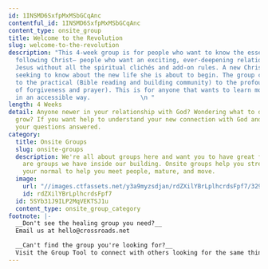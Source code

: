 ```yaml
---
id: 1INSMD6SxfpMxMSbGCqAnc
contentful_id: 1INSMD6SxfpMxMSbGCqAnc
content_type: onsite_group
title: Welcome to the Revolution
slug: welcome-to-the-revolution
description: "This 4-week group is for people who want to know the essentials of the
  following Christ— people who want an exciting, ever-deepening relationship with
  Jesus without all the spiritual clichés and add-on rules. A new Christ-follower
  seeking to know about the new life she is about to begin. The group covers the basics
  to the practical (Bible reading and building community) to the profound (concepts
  of forgiveness and prayer). This is for anyone that wants to learn more about God
  in an accessible way.              \n "
length: 4 Weeks
detail: Anyone newer in your relationship with God? Wondering what to do and how to
  grow? If you want help to understand your new connection with God and have all of
  your questions answered.
category:
  title: Onsite Groups
  slug: onsite-groups
  description: We're all about groups here and want you to have great friends. Below
    are groups we have inside our building. Onsite groups help you stretch beyond
    your normal to help you meet people, mature, and move.
  image:
    url: "//images.ctfassets.net/y3a9myzsdjan/rdZXilYBrLplhcrdsFpf7/329eaeb6b476852a1f7ae33cd2b10679/onsite-groups.jpg"
    id: rdZXilYBrLplhcrdsFpf7
  id: 5SYb31J9ILP2MqVEKTSJ1u
  content_type: onsite_group_category
footnote: |-
  __Don't see the healing group you need?__
  Email us at hello@crossroads.net

  __Can't find the group you're looking for?__
  Visit the Group Tool to connect with others looking for the same thing.
---
```


